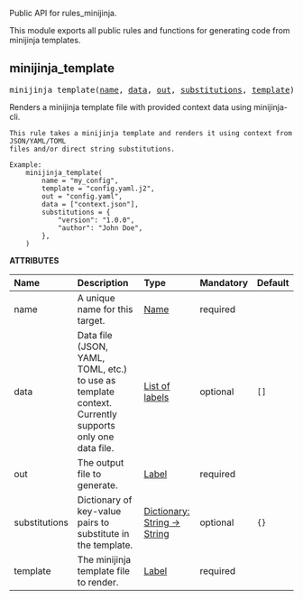 <!-- Generated with Stardoc: http://skydoc.bazel.build -->

Public API for rules_minijinja.

This module exports all public rules and functions for generating code
from minijinja templates.


<a id="minijinja_template"></a>

## minijinja_template

<pre>
minijinja_template(<a href="#minijinja_template-name">name</a>, <a href="#minijinja_template-data">data</a>, <a href="#minijinja_template-out">out</a>, <a href="#minijinja_template-substitutions">substitutions</a>, <a href="#minijinja_template-template">template</a>)
</pre>

Renders a minijinja template file with provided context data using minijinja-cli.

    This rule takes a minijinja template and renders it using context from JSON/YAML/TOML
    files and/or direct string substitutions.

    Example:
        minijinja_template(
            name = "my_config",
            template = "config.yaml.j2",
            out = "config.yaml",
            data = ["context.json"],
            substitutions = {
                "version": "1.0.0",
                "author": "John Doe",
            },
        )
    

**ATTRIBUTES**


| Name  | Description | Type | Mandatory | Default |
| :------------- | :------------- | :------------- | :------------- | :------------- |
| <a id="minijinja_template-name"></a>name |  A unique name for this target.   | <a href="https://bazel.build/concepts/labels#target-names">Name</a> | required |  |
| <a id="minijinja_template-data"></a>data |  Data file (JSON, YAML, TOML, etc.) to use as template context. Currently supports only one data file.   | <a href="https://bazel.build/concepts/labels">List of labels</a> | optional | <code>[]</code> |
| <a id="minijinja_template-out"></a>out |  The output file to generate.   | <a href="https://bazel.build/concepts/labels">Label</a> | required |  |
| <a id="minijinja_template-substitutions"></a>substitutions |  Dictionary of key-value pairs to substitute in the template.   | <a href="https://bazel.build/rules/lib/dict">Dictionary: String -> String</a> | optional | <code>{}</code> |
| <a id="minijinja_template-template"></a>template |  The minijinja template file to render.   | <a href="https://bazel.build/concepts/labels">Label</a> | required |  |



